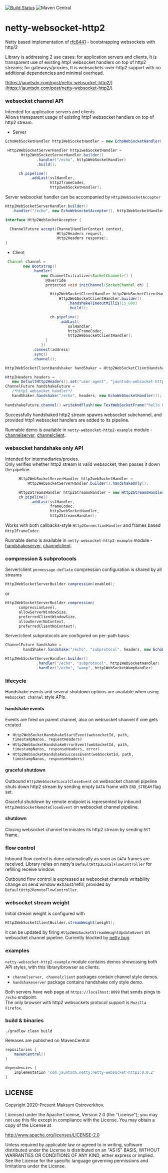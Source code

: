 [![Build Status](https://travis-ci.org/jauntsdn/netty-websocket-http2.svg?branch=develop)](https://travis-ci.org/jauntsdn/netty-websocket-http2)
![Maven Central](https://img.shields.io/maven-central/v/com.jauntsdn.netty/netty-websocket-http2)

# netty-websocket-http2

Netty based implementation of [rfc8441](https://tools.ietf.org/html/rfc8441) - bootstrapping websockets with http/2

Library is addressing 2 use cases: for application servers and clients, 
It is transparent use of existing http1 websocket handlers on top of http2 streams; for gateways/proxies, 
It is websockets-over-http2 support with no additional dependencies and minimal overhead.

[https://jauntsdn.com/post/netty-websocket-http2/](https://jauntsdn.com/post/netty-websocket-http2/)

### websocket channel API  
Intended for application servers and clients.  
Allows transparent usage of existing http1 websocket handlers on top of http2 stream.  

* Server
```groovy
EchoWebSocketHandler http1WebSocketHandler = new EchoWebSocketHandler();

 Http2WebSocketServerHandler http2webSocketHandler =
       Http2WebSocketServerHandler.builder()
              .handler("/echo", http1WebSocketHandler)
              .build();

      ch.pipeline()
           .addLast(sslHandler, 
                    http2frameCodec, 
                    http2webSocketHandler);
```  

Server websocket handler can be accompanied by `Http2WebSocketAcceptor`
```groovy
Http2WebSocketServerHandler.builder()
   .handler("/echo", new EchoWebsocketAcceptor(), http1WebSocketHandler);
```
```groovy
interface Http2WebSocketAcceptor {

  ChannelFuture accept(ChannelHandlerContext context,
                       Http2Headers request, 
                       Http2Headers response);
}
```

* Client
```groovy
 Channel channel =
        new Bootstrap()
            .handler(
                new ChannelInitializer<SocketChannel>() {
                  @Override
                  protected void initChannel(SocketChannel ch) {

                    Http2WebSocketClientHandler http2WebSocketClientHandler =
                        Http2WebSocketClientHandler.builder()
                            .handshakeTimeoutMillis(15_000)
                            .build();

                    ch.pipeline()
                        .addLast(
                            sslHandler,
                            http2FrameCodec,
                            http2WebSocketClientHandler);
                  }
                })
            .connect(address)
            .sync()
            .channel();

Http2WebSocketClientHandshaker handShaker = Http2WebSocketClientHandshaker.create(channel);

Http2Headers headers =
   new DefaultHttp2Headers().set("user-agent", "jauntsdn-websocket-http2-client/0.0.2");
ChannelFuture handshakeFuture =
   /*http1 websocket handler*/
   handShaker.handshake("/echo", headers, new EchoWebSocketHandler());
    
handshakeFuture.channel().writeAndFlush(new TextWebSocketFrame("hello http2 websocket"));
```
Successfully handshaked http2 stream spawns websocket subchannel, and provided http1 websocket handlers are added
to its pipeline.

Runnable demo is available in `netty-websocket-http2-example` module - 
[channelserver](https://github.com/jauntsdn/netty-websocket-http2/blob/develop/netty-websocket-http2-example/src/main/java/com/jauntsdn/netty/handler/codec/http2/websocketx/example/channelserver/Main.java), 
[channelclient](https://github.com/jauntsdn/netty-websocket-http2/blob/develop/netty-websocket-http2-example/src/main/java/com/jauntsdn/netty/handler/codec/http2/websocketx/example/channelclient/Main.java).

### websocket handshake only API
Intended for intermediaries/proxies.   
Only verifies whether http2 stream is valid websocket, then passes it down the pipeline. 
```groovy
      Http2WebSocketServerHandler http2webSocketHandler =
          Http2WebSocketServerHandler.builder().handshakeOnly();

      Http2StreamsHandler http2StreamsHandler = new Http2StreamsHandler();
      ch.pipeline()
           .addLast(sslHandler, 
                    frameCodec, 
                    http2webSocketHandler, 
                    http2StreamsHandler);
```  
Works with both callbacks-style `Http2ConnectionHandler` and frames based `Http2FrameCodec`.      

Runnable demo is available in `netty-websocket-http2-example` module - 
[handshakeserver](https://github.com/jauntsdn/netty-websocket-http2/blob/develop/netty-websocket-http2-example/src/main/java/com/jauntsdn/netty/handler/codec/http2/websocketx/example/handshakeserver/Main.java), 
[channelclient](https://github.com/jauntsdn/netty-websocket-http2/blob/develop/netty-websocket-http2-example/src/main/java/com/jauntsdn/netty/handler/codec/http2/websocketx/example/channelclient/Main.java).

### compression & subprotocols
Server/client `permessage-deflate` compression configuration is shared by all streams
```groovy
Http2WebSocketServerBuilder.compression(enabled);
```
or
```groovy
Http2WebSocketServerBuilder.compression(
      compressionLevel,
      allowServerWindowSize,
      preferredClientWindowSize,
      allowServerNoContext,
      preferredClientNoContext);
``` 
Server/client subprotocols are configured on per-path basis
```groovy
ChannelFuture handshake =
        handShaker.handshake("/echo", "subprotocol", headers, new EchoWebSocketHandler());
``` 
```groovy
Http2WebSocketServerHandler.builder()
              .handler("/echo", "subprotocol", http1WebSocketHandler)
              .handler("/echo", "wamp", http1WebSocketWampHandler)
```

### lifecycle 

Handshake events and several shutdown options are available when 
using `Websocket channel` style APIs.  

#### handshake events  

Events are fired on parent channel, also on websocket channel if one gets created  
* `Http2WebSocketHandshakeStartEvent(websocketId, path, timestampNanos, requestHeaders)`
* `Http2WebSocketHandshakeErrorEvent(webSocketId, path, timestampNanos, responseHeaders, error)`
* `Http2WebSocketHandshakeSuccessEvent(webSocketId, path, timestampNanos, responseHeaders)`

#### graceful shutdown

Outbound `Http2WebSocketLocalCloseEvent` on websocket channel pipeline shuts down
http2 stream by sending empty `DATA` frame with `END_STREAM` flag set.

Graceful shutdown by remote endpoint is represented by inbound `Http2WebSocketRemoteCloseEvent` on 
websocket channel pipeline. 

#### shutdown

Closing websocket channel terminates its http2 stream by sending `RST` frame.

### flow control

Inbound flow control is done automatically as soon as `DATA` frames are received. 
Library relies on netty's `DefaultHttp2LocalFlowController` for refilling receive window.

Outbound flow control is expressed as websocket channels writability change on send window
exhaust/refill, provided by `DefaultHttp2RemoteFlowController`.

### websocket stream weight

Initial stream weight is configured with 

```groovy
Http2WebSocketClientBuilder.streamWeight(weight);
```
it can be updated by firing `Http2WebSocketStreamWeightUpdateEvent` on websocket channel pipeline.
Currently blocked by [netty bug](https://github.com/netty/netty/issues/10416). 
 
### examples

`netty-websocket-http2-example` module contains demos showcasing both API styles, 
with this library/browser as clients. 
* `channelserver, channelclient` packages contain channel style demos. 
* `handshakeserver` package contains handshake only style demo.

Both servers have web page at `https://localhost:8099` that sends pings to
`/echo` endpoint.   
The only browser with http2 websockets protocol support is `Mozilla Firefox`.

### build & binaries
```
./gradlew clean build
```

Releases are published on MavenCentral
```groovy
repositories {
    mavenCentral()
}

dependencies {
    implementation 'com.jauntsdn.netty:netty-websocket-http2:0.0.2'
}
```

## LICENSE

Copyright 2020-Present Maksym Ostroverkhov.

Licensed under the Apache License, Version 2.0 (the "License");
you may not use this file except in compliance with the License.
You may obtain a copy of the License at

http://www.apache.org/licenses/LICENSE-2.0

Unless required by applicable law or agreed to in writing, software
distributed under the License is distributed on an "AS IS" BASIS,
WITHOUT WARRANTIES OR CONDITIONS OF ANY KIND, either express or implied.
See the License for the specific language governing permissions and
limitations under the License.